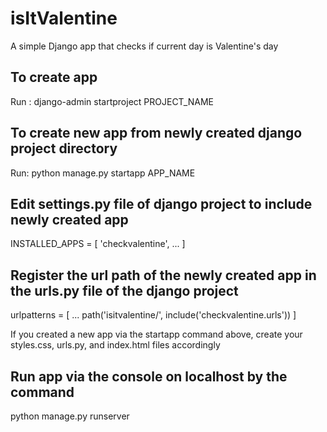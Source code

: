 # isItValentine
A simple Django app that checks if current day is Valentine's day

## To create app
Run : django-admin startproject PROJECT_NAME

## To create new app from newly created django project directory
Run: python manage.py startapp APP_NAME

## Edit settings.py file of django project to include newly created app
INSTALLED_APPS = [
    'checkvalentine',
    ...
]

## Register the url path of the newly created app in the urls.py file of the django project
urlpatterns = [
    ...
    path('isitvalentine/', include('checkvalentine.urls'))
]

If you created a new app via the startapp command above, create your styles.css, urls.py, and index.html files accordingly

## Run app via the console on localhost by the command
python manage.py runserver

